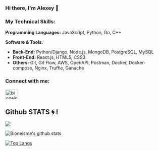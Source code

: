 ### Hi there, I'm Alexey 👋

<h3 align="left">My Technical Skills:</h3>
 
<p><b>Programming Languages:</b> JavaScript, Python, Go, C++</p>
<b>Software & Tools:</b> 
<ul>
<li><b>Back-End:</b> Python/Django, Node.js, MongoDB, PostgreSQL, MySQL</li>
<li><b>Front-End:</b> React.js, HTML5, CSS3</li>
<li><b>Others:</b> Git, Git Flow, AWS, OpenAPI, Postman, Docker, Docker-compose, Nginx, Truffle, Ganache</li>
</ul>

<h3 align="left">Connect with me:</h3>
<p align="left">
<a href="https://t.me/alllllexei" target="blank"><img align="center" src="https://www.svgrepo.com/show/299513/telegram.svg" alt="bioneisme" height="30" width="40" /></a>

## Github STATS :cyclone: !

<img src="https://github-readme-streak-stats.herokuapp.com/?user=fedenko03&theme=algolia&background=0d1117&date_format=M%20j%5B%2C%20Y%5D" /> 
 
![Bioneisme's github stats](https://github-readme-stats.vercel.app/api?username=fedenko03&show_icons=true&theme=algolia)

[![Top Langs](https://github-readme-stats.vercel.app/api/top-langs/?username=fedenko03&layout=compact&theme=algolia)](https://github.com/anuraghazra/github-readme-stats)

<!--

Here are some ideas to get you started:

- 🔭 I’m currently working on ...
- 🌱 I’m currently learning ...
- 👯 I’m looking to collaborate on ...
- 🤔 I’m looking for help with ...
- 💬 Ask me about ...
- 📫 How to reach me: ...
- 😄 Pronouns: ...
- ⚡ Fun fact: ...
-->
